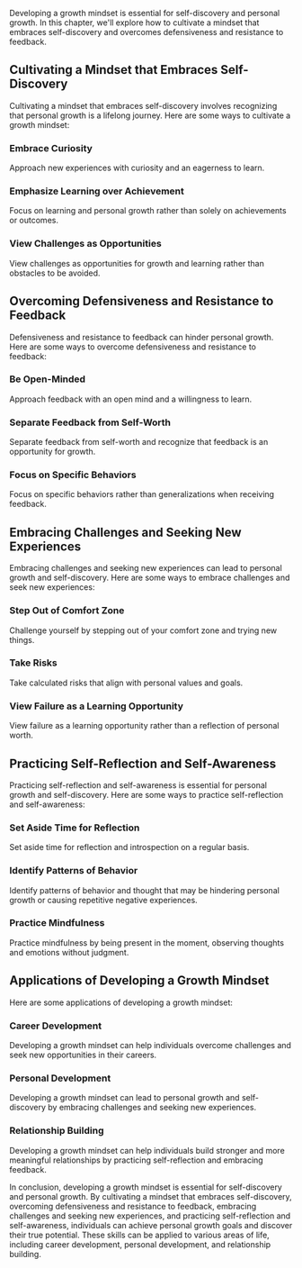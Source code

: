 
Developing a growth mindset is essential for self-discovery and personal growth. In this chapter, we'll explore how to cultivate a mindset that embraces self-discovery and overcomes defensiveness and resistance to feedback.

Cultivating a Mindset that Embraces Self-Discovery
--------------------------------------------------

Cultivating a mindset that embraces self-discovery involves recognizing that personal growth is a lifelong journey. Here are some ways to cultivate a growth mindset:

### Embrace Curiosity

Approach new experiences with curiosity and an eagerness to learn.

### Emphasize Learning over Achievement

Focus on learning and personal growth rather than solely on achievements or outcomes.

### View Challenges as Opportunities

View challenges as opportunities for growth and learning rather than obstacles to be avoided.

Overcoming Defensiveness and Resistance to Feedback
---------------------------------------------------

Defensiveness and resistance to feedback can hinder personal growth. Here are some ways to overcome defensiveness and resistance to feedback:

### Be Open-Minded

Approach feedback with an open mind and a willingness to learn.

### Separate Feedback from Self-Worth

Separate feedback from self-worth and recognize that feedback is an opportunity for growth.

### Focus on Specific Behaviors

Focus on specific behaviors rather than generalizations when receiving feedback.

Embracing Challenges and Seeking New Experiences
------------------------------------------------

Embracing challenges and seeking new experiences can lead to personal growth and self-discovery. Here are some ways to embrace challenges and seek new experiences:

### Step Out of Comfort Zone

Challenge yourself by stepping out of your comfort zone and trying new things.

### Take Risks

Take calculated risks that align with personal values and goals.

### View Failure as a Learning Opportunity

View failure as a learning opportunity rather than a reflection of personal worth.

Practicing Self-Reflection and Self-Awareness
---------------------------------------------

Practicing self-reflection and self-awareness is essential for personal growth and self-discovery. Here are some ways to practice self-reflection and self-awareness:

### Set Aside Time for Reflection

Set aside time for reflection and introspection on a regular basis.

### Identify Patterns of Behavior

Identify patterns of behavior and thought that may be hindering personal growth or causing repetitive negative experiences.

### Practice Mindfulness

Practice mindfulness by being present in the moment, observing thoughts and emotions without judgment.

Applications of Developing a Growth Mindset
-------------------------------------------

Here are some applications of developing a growth mindset:

### Career Development

Developing a growth mindset can help individuals overcome challenges and seek new opportunities in their careers.

### Personal Development

Developing a growth mindset can lead to personal growth and self-discovery by embracing challenges and seeking new experiences.

### Relationship Building

Developing a growth mindset can help individuals build stronger and more meaningful relationships by practicing self-reflection and embracing feedback.

In conclusion, developing a growth mindset is essential for self-discovery and personal growth. By cultivating a mindset that embraces self-discovery, overcoming defensiveness and resistance to feedback, embracing challenges and seeking new experiences, and practicing self-reflection and self-awareness, individuals can achieve personal growth goals and discover their true potential. These skills can be applied to various areas of life, including career development, personal development, and relationship building.
